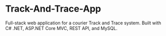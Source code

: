 # Track-And-Trace-App
Full-stack web application for a courier Track and Trace system. Built with C# .NET, ASP.NET Core MVC, REST API, and MySQL. 
